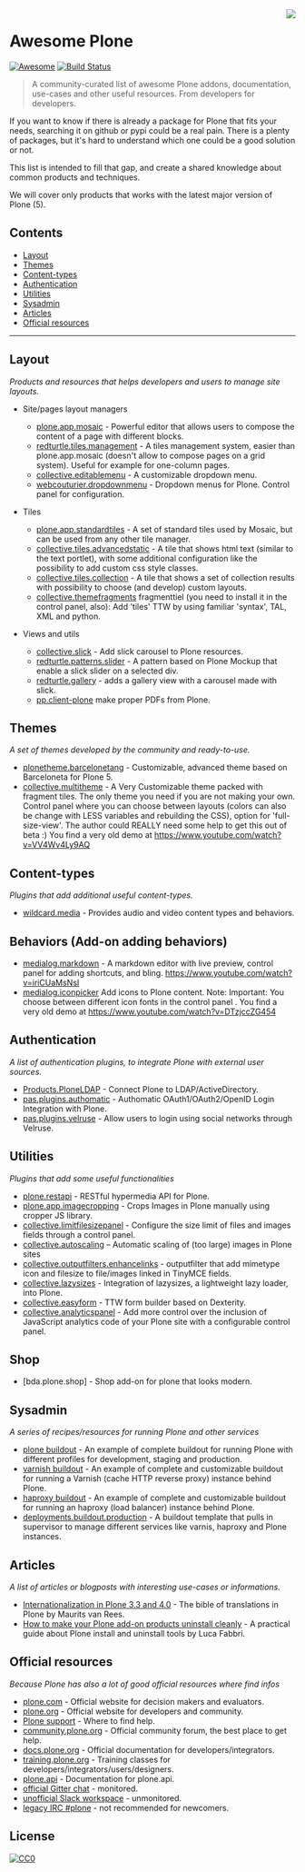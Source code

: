 
<img style="float: right;" src="https://plone.org/logo.png">

# Awesome Plone

[![Awesome](https://cdn.rawgit.com/sindresorhus/awesome/d7305f38d29fed78fa85652e3a63e154dd8e8829/media/badge.svg)](https://github.com/sindresorhus/awesome)
[![Build Status](https://api.travis-ci.org/collective/awesome-plone.svg?branch=master)](https://travis-ci.org/collective/awesome-plone)

> A community-curated list of awesome Plone addons, documentation, use-cases and other useful resources. From developers for developers.

If you want to know if there is already a package for Plone that fits your needs, searching it on github or pypi could be a real pain.
There is a plenty of packages, but it's hard to understand which one could be a good solution or not.

This list is intended to fill that gap, and create a shared knowledge about common products and techniques.

We will cover only products that works with the latest major version of Plone (5).

## Contents

* [Layout](#layout)
* [Themes](#themes)
* [Content-types](#content-types)
* [Authentication](#authentication)
* [Utilities](#utilities)
* [Sysadmin](#sysadmin)
* [Articles](#articles)
* [Official resources](#official-resources)

---

## Layout

_Products and resources that helps developers and users to manage site layouts._

* Site/pages layout managers

  * [plone.app.mosaic](https://github.com/plone/plone.app.mosaic) - Powerful editor that allows users to compose the content of a page with different blocks.
  * [redturtle.tiles.management](https://github.com/RedTurtle/redturtle.tiles.management) - A tiles management system, easier than plone.app.mosaic (doesn't allow to compose pages on a grid system). Useful for example for one-column pages.
  * [collective.editablemenu](https://github.com/RedTurtle/collective.editablemenu) - A customizable dropdown menu.
  * [webcouturier.dropdownmenu](https://github.com/collective/webcouturier.dropdownmenu) - Dropdown menus for Plone. Control panel for configuration.

* Tiles

  * [plone.app.standardtiles](https://github.com/plone/plone.app.standardtiles) - A set of standard tiles used by Mosaic, but can be used from any other tile manager.
  * [collective.tiles.advancedstatic](https://github.com/collective/collective.tiles.advancedstatic) - A tile that shows html text (similar to the text portlet), with some additional configuration like the possibility to add custom css style classes.
  * [collective.tiles.collection](https://github.com/collective/collective.tiles.collection) - A tile that shows a set of collection results with possibility to choose (and develop) custom layouts.
  * [collective.themefragments](https://github.com/collective/collective.themefragments)  fragmenttiel (you need to install it in the control panel, also): Add 'tiles' TTW by using familiar 'syntax', TAL, XML and python. 

* Views and utils
  * [collective.slick](https://github.com/RedTurtle/collective.slick) - Add slick carousel to Plone resources.
  * [redturtle.patterns.slider](https://github.com/RedTurtle/redturtle.patterns.slider) - A pattern based on Plone Mockup that enable a slick slider on a selected div.
  * [redturtle.gallery](https://github.com/RedTurtle/redturtle.gallery) - adds a gallery view with a carousel made with slick.
  * [pp.client-plone](https://pypi.org/project/pp.client-plone/) make proper PDFs from Plone.

## Themes

_A set of themes developed by the community and ready-to-use._

* [plonetheme.barcelonetang](https://github.com/it-spirit/plonetheme.barcelonetang) - Customizable, advanced theme based on Barceloneta for Plone 5.
* [collective.multitheme](https://github.com/collective/collective.multitheme) - A Very Customizable theme packed with fragment tiles. The only theme you need if you are not making your own. Control panel where you can choose between layouts (colors can also be change with LESS variables and rebuilding the CSS), option for 'full-size-view'.  The author could REALLY need some help to get this out of beta :) You find a very old demo at https://www.youtube.com/watch?v=VV4Wv4Ly9AQ 



## Content-types

_Plugins that add additional useful content-types._

* [wildcard.media](https://github.com/collective/wildcard.media) - Provides audio and video content types and behaviors.

## Behaviors (Add-on adding behaviors)
* [medialog.markdown](https://github.com/espenmn/medialog.markdown) - A markdown editor with live preview,  control panel for adding shortcuts, and bling. https://www.youtube.com/watch?v=iriCUaMsNsI
* [medialog.iconpicker](https://github.com/espenmn/medialog.iconpicker) Add icons to Plone content. Note: Important: You choose between different icon fonts in the control panel . You find a very old demo at https://www.youtube.com/watch?v=DTzjccZG454

## Authentication

_A list of authentication plugins, to integrate Plone with external user sources._

* [Products.PloneLDAP](https://github.com/collective/Products.PloneLDAP) - Connect Plone to LDAP/ActiveDirectory.
* [pas.plugins.authomatic](https://github.com/collective/pas.plugins.authomatic) - Authomatic OAuth1/OAuth2/OpenID Login Integration with Plone.
* [pas.plugins.velruse](https://github.com/RedTurtle/pas.plugins.velruse) - Allow users to login using social networks through Velruse.

## Utilities

_Plugins that add some useful functionalities_

* [plone.restapi](https://github.com/plone/plone.restapi) - RESTful hypermedia API for Plone.
* [plone.app.imagecropping](https://github.com/collective/plone.app.imagecropping) - Crops Images in Plone manually using cropper JS library.
* [collective.limitfilesizepanel](https://github.com/RedTurtle/collective.limitfilesizepanel/issues) - Configure the size limit of files and images fields through a control panel.
* [collective.autoscaling](https://github.com/collective/collective.autoscaling)  – Automatic scaling of (too large) images in Plone sites
* [collective.outputfilters.enhancelinks](https://github.com/PloneGov-IT/collective.outputfilters.enhancelinks) - outputfilter that add mimetype icon and filesize to file/images linked in TinyMCE fields.
* [collective.lazysizes](https://github.com/collective/collective.lazysizes) - Integration of lazysizes, a lightweight lazy loader, into Plone.
* [collective.easyform](https://github.com/collective/collective.easyform) - TTW form builder based on Dexterity.
* [collective.analyticspanel](https://github.com/RedTurtle/collective.analyticspanel/issues) - Add more control over the inclusion of JavaScript analytics code of your Plone site with a configurable control panel.

## Shop

* [bda.plone.shop] - Shop add-on for plone that looks modern.


## Sysadmin

_A series of recipes/resources for running Plone and other services_

* [plone buildout](https://github.com/RedTurtle/deployments.buildout.plone) - An example of complete buildout for running Plone with different profiles for development, staging and production.
* [varnish buildout](https://github.com/RedTurtle/deployments.buildout.varnish) - An example of complete and customizable buildout for running a Varnish (cache HTTP reverse proxy) instance behind Plone.
* [haproxy buildout](https://github.com/RedTurtle/deployments.buildout.haproxy) - An example of complete and customizable buildout for running an haproxy (load balancer) instance behind Plone.
* [deployments.buildout.production](https://github.com/RedTurtle/deployments.buildout.production) - A buildout template that pulls in supervisor to manage different services like varnis, haproxy and Plone instances.

## Articles

_A list of articles or blogposts with interesting use-cases or informations._

* [Internationalization in Plone 3.3 and 4.0](https://maurits.vanrees.org/weblog/archive/2010/10/i18n-plone-4) - The bible of translations in Plone by Maurits van Rees.
* [How to make your Plone add-on products uninstall cleanly](http://blog.keul.it/2013/05/how-to-make-your-plone-add-on-products.html) - A practical guide about Plone install and uninstall tools by Luca Fabbri.

## Official resources

_Because Plone has also a lot of good official resources where find infos_

* [plone.com](https://plone.com/) - Official website for decision makers and evaluators.
* [plone.org](https://plone.org/) - Official website for developers and community.
* [Plone support](https://plone.org/support) - Where to find help.
* [community.plone.org](https://community.plone.org/) - Official community forum, the best place to get help.
* [docs.plone.org](https://docs.plone.org/) - Official documentation for developers/integrators.
* [training.plone.org](https://training.plone.org/) - Training classes for developers/integrators/users/designers.
* [plone.api](https://docs.plone.org/develop/plone.api/docs/index.html) - Documentation for plone.api.
* [official Gitter chat](https://gitter.im/plone/public) - monitored.
* [unofficial Slack workspace](https://plone.slack.com) - unmonitored.
* [legacy IRC #plone](https://webchat.freenode.net) - not recommended for newcomers.

## License

[![CC0](http://mirrors.creativecommons.org/presskit/buttons/88x31/svg/cc-zero.svg)](https://creativecommons.org/publicdomain/zero/1.0/)
